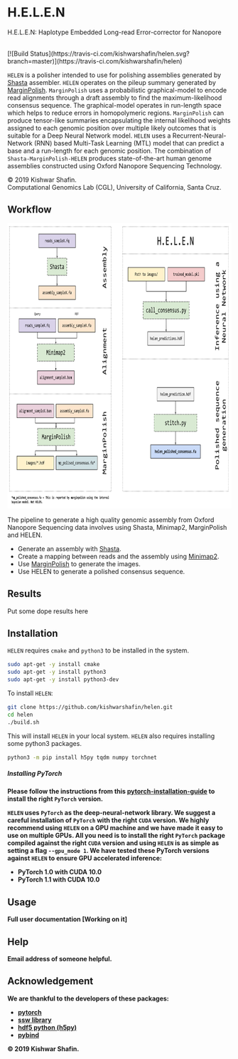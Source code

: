 # H.E.L.E.N
H.E.L.E.N: Haplotype Embedded Long-read Error-corrector for Nanopore

<br/>
[![Build Status](https://travis-ci.com/kishwarshafin/helen.svg?branch=master)](https://travis-ci.com/kishwarshafin/helen)

`HELEN` is a polisher intended to use for polishing assemblies generated by [Shasta](https://github.com/chanzuckerberg/shasta) assembler. `HELEN` operates on the pileup summary generated by [MarginPolish](https://github.com/benedictpaten/marginPhase). `MarginPolish` uses a probabilistic graphical-model to encode read alignments through a draft assembly to find the maximum-likelihood consensus sequence. The graphical-model operates in run-length space which helps to reduce errors in homopolymeric regions. `MarginPolish` can produce tensor-like summaries encapsulating the internal likelihood weights assigned to each genomic position over multiple likely outcomes that is suitable for a Deep Neural Network model. `HELEN` uses a Recurrent-Neural-Network (RNN) based Multi-Task Learning (MTL) model that can predict a base and a run-length for each genomic position. The combination of `Shasta-MarginPolish-HELEN` produces state-of-the-art human genome assemblies constructed using Oxford Nanopore Sequencing Technology.

© 2019 Kishwar Shafin. <br/>
Computational Genomics Lab (CGL), University of California, Santa Cruz.

## Workflow
<p align="center">
<img src="img/pipeline.svg" alt="pipeline.svg" height="640p">
</p>

The pipeline to generate a high quality genomic assembly from Oxford Nanopore Sequencing data involves using Shasta, Minimap2, MarginPolish and HELEN.
* Generate an assembly with [Shasta](https://github.com/chanzuckerberg/shasta).
* Create a mapping between reads and the assembly using [Minimap2](https://github.com/lh3/minimap2).
* Use [MarginPolish](https://github.com/benedictpaten/marginPhase) to generate the images.
* Use HELEN to generate a polished consensus sequence.

## Results
Put some dope results here

## Installation
`HELEN` requires `cmake` and `python3` to be installed in the system.
```bash
sudo apt-get -y install cmake
sudo apt-get -y install python3
sudo apt-get -y install python3-dev
```
To install `HELEN`:

```bash
git clone https://github.com/kishwarshafin/helen.git
cd helen
./build.sh
```

This will install `HELEN` in your local system. `HELEN` also requires installing some python3 packages.
```bash
python3 -m pip install h5py tqdm numpy torchnet
```

##### Installing PyTorch
<b>Please follow the instructions from this [pytorch-installation-guide](https://pytorch.org/get-started/locally/) to install the right `PyTorch` version.<b/> <br/>

`HELEN` uses `PyTorch` as the deep-neural-network library. We suggest a careful installation of `PyTorch` with the right `CUDA` version. We highly recommend using `HELEN` on a GPU machine and we have made it easy to use on multiple GPUs. All you need is to install the right `PyTorch` package compiled against the right `CUDA` version and using `HELEN` is as simple as setting a flag `--gpu_mode 1`. We have tested these PyTorch versions against `HELEN` to ensure GPU accelerated inference:
* PyTorch 1.0 with CUDA 10.0
* PyTorch 1.1 with CUDA 10.0

## Usage
Full user documentation [Working on it]
## Help
Email address of someone helpful.

## Acknowledgement
We are thankful to the developers of these packages: </br>
* [pytorch](https://pytorch.org/)
* [ssw library](https://github.com/mengyao/Complete-Striped-Smith-Waterman-Library)
* [hdf5 python (h5py)](https://www.h5py.org/)
* [pybind](https://github.com/pybind/pybind11)


© 2019 Kishwar Shafin.
